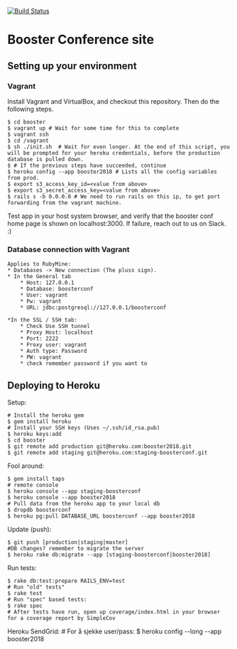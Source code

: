 [![Build Status](https://travis-ci.org/boosterconf/booster.png)](https://travis-ci.org/boosterconf/booster)

# Booster Conference site

## Setting up your environment

### Vagrant
Install Vagrant and VirtualBox, and checkout this repository. Then do the following steps. 

    $ cd booster
    $ vagrant up # Wait for some time for this to complete
    $ vagrant ssh
    $ cd /vagrant
    $ sh ./init.sh  # Wait for even longer. At the end of this script, you will be prompted for your heroku credentials, before the production database is pulled down.
    $ # If the previous steps have succeeded, continue
    $ heroku config --app booster2018 # Lists all the config variables from prod.
    $ export s3_access_key_id=<value from above>
    $ export s3_secret_access_key=<value from above>
    $ rails s -b 0.0.0.0 # We need to run rails on this ip, to get port forwarding from the vagrant machine. 

Test app in your host system browser, and verify that the booster conf home page is shown on localhost:3000. 
If failure, reach out to us on Slack. :)

### Database connection with Vagrant
    Applies to RubyMine:
    * Databases -> New connection (The pluss sign).
    * In the General tab
        * Host: 127.0.0.1
        * Database: boosterconf
        * User: vagrant
        * Pw: vagrant
        * URL: jdbc:postgresql://127.0.0.1/boosterconf
        
    *In the SSL / SSH tab:
        * Check Use SSH tunnel
        * Proxy Host: localhost
        * Port: 2222
        * Proxy user: vagrant
        * Auth type: Password
        * PW: vagrant
        * check remember password if you want to

## Deploying to Heroku

Setup:

    # Install the heroku gem
    $ gem install heroku
    # Install your SSH keys (Uses ~/.ssh/id_rsa.pub)
    $ heroku keys:add
    $ cd booster
    $ git remote add production git@heroku.com:booster2018.git
    $ git remote add staging git@heroku.com:staging-boosterconf.git

Fool around:

    $ gem install taps
    # remote console
    $ heroku console --app staging-boosterconf
    $ heroku console --app booster2018
    # Pull data from the heroku app to your local db
    $ dropdb boosterconf
    $ heroku pg:pull DATABASE_URL boosterconf --app booster2018

Update (push):

    $ git push [production|staging|master]
    #DB changes? remember to migrate the server
    $ heroku rake db:migrate --app [staging-boosterconf|booster2018]

Run tests:

    $ rake db:test:prepare RAILS_ENV=test
    # Run "old" tests"
    $ rake test
    # Run "spec" based tests: 
    $ rake spec
    # After tests have run, open up coverage/index.html in your browser for a coverage report by SimpleCov

Heroku SendGrid:
    # For å sjekke user/pass:
    $ heroku config --long --app booster2018
